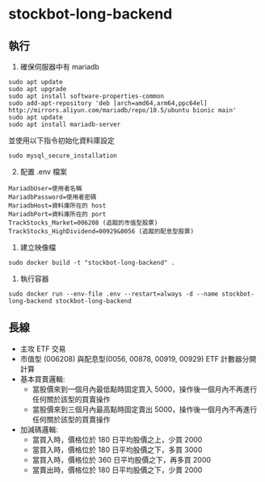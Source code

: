 # stockbot-long-backend
## 執行
1. 確保伺服器中有 mariadb
  ```
  sudo apt update
  sudo apt upgrade
  sudo apt install software-properties-common
  sudo add-apt-repository 'deb [arch=amd64,arm64,ppc64el] http://mirrors.aliyun.com/mariadb/repo/10.5/ubuntu bionic main'
  sudo apt update
  sudo apt install mariadb-server
  ```
  並使用以下指令初始化資料庫設定
  ```
  sudo mysql_secure_installation
  ```

2. 配置 .env 檔案
```
MariadbUser=使用者名稱
MariadbPassword=使用者密碼
MariadbHost=資料庫所在的 host
MariadbPort=資料庫所在的 port
TrackStocks_Market=006208 (追蹤的市值型股票)
TrackStocks_HighDividend=00929&0056 (追蹤的配息型股票)
```
1. 建立映像檔
```
sudo docker build -t "stockbot-long-backend" .
```
1. 執行容器
```
sudo docker run --env-file .env --restart=always -d --name stockbot-long-backend stockbot-long-backend
```
## 長線
* 主攻 ETF 交易
* 市值型 (006208) 與配息型(0056, 00878, 00919, 00929) ETF 計數器分開計算
* 基本買賣邏輯:
  * 當股價來到一個月內最低點時固定買入 5000，操作後一個月內不再進行任何關於該型的買賣操作
  * 當股價來到三個月內最高點時固定賣出 5000，操作後一個月內不再進行任何關於該型的買賣操作
* 加減碼邏輯:
  * 當買入時，價格位於 180 日平均股價之上，少買 2000
  * 當買入時，價格位於 180 日平均股價之下，多買 3000
  * 當買入時，價格位於 360 日平均股價之下，再多買 2000
  * 當賣出時，價格位於 180 日平均股價之下，少賣 2000